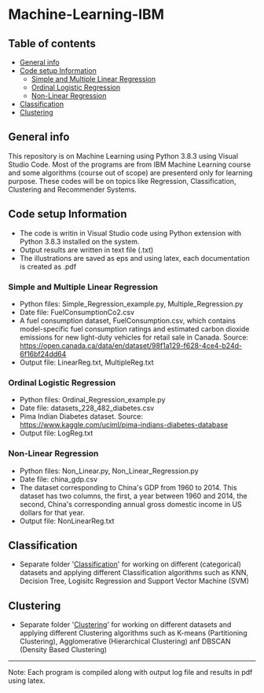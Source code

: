 # Machine-Learning-IBM
## Table of contents
* [General info](#general-info)
* [Code setup Information](#code-setup-information)
  * [Simple and Multiple Linear Regression](#simple-and-multiple-linear-regression)
  * [Ordinal Logistic Regression](#ordinal-logistic-regression)
  * [Non-Linear Regression](#non-linear-regression)
* [Classification](#classification)
* [Clustering](#clustering)
## General info
This repository is on Machine Learning using Python 3.8.3 using Visual Studio Code. Most of the programs are from IBM Machine Learning course and some algorithms (course out of scope) are presenterd only for learning purpose. These codes will be on topics like Regression, Classification, Clustering and Recommender Systems. 

## Code setup Information

* The code is writin in Visual Studio code using Python extension with Python 3.8.3 installed on the system. 
* Output results are written in text file (.txt)
* The illustrations are saved as eps and using latex, each documentation is created as .pdf

### Simple and Multiple Linear Regression

* Python files: Simple_Regression_example.py, Multiple_Regression.py
* Date file: FuelConsumptionCo2.csv
* A fuel consumption dataset, FuelConsumption.csv, which contains model-specific fuel consumption ratings and estimated carbon dioxide emissions for new light-duty vehicles for retail sale in Canada. Source: https://open.canada.ca/data/en/dataset/98f1a129-f628-4ce4-b24d-6f16bf24dd64
* Output file: LinearReg.txt, MultipleReg.txt

### Ordinal Logistic Regression

* Python files: Ordinal_Regression_example.py
* Date file: datasets_228_482_diabetes.csv
* Pima Indian Diabetes dataset. Source: https://www.kaggle.com/uciml/pima-indians-diabetes-database
* Output file: LogReg.txt

### Non-Linear Regression

* Python files: Non_Linear.py, Non_Linear_Regression.py
* Date file: china_gdp.csv
* The dataset corresponding to China's GDP from 1960 to 2014. This dataset has two columns, the first, a year between 1960 and 2014, the second, China's corresponding annual gross domestic income in US dollars for that year. 
* Output file: NonLinearReg.txt


## Classification

* Separate folder '[Classification](#classification)' for working on different (categorical) datasets and applying different Classification algorithms such as KNN, Decision Tree, Logisitc Regression and Support Vector Machine (SVM)

## Clustering

* Separate folder '[Clustering](#clustering)' for working on different datasets and applying different Clustering algorithms such as K-means (Partitioning Clustering), Agglomerative (Hierarchical Clustering) anf DBSCAN (Density Based Clustering)
------------------------------------------------------------------------------------------------
Note: Each program is compiled along with output log file and results in pdf using latex.
